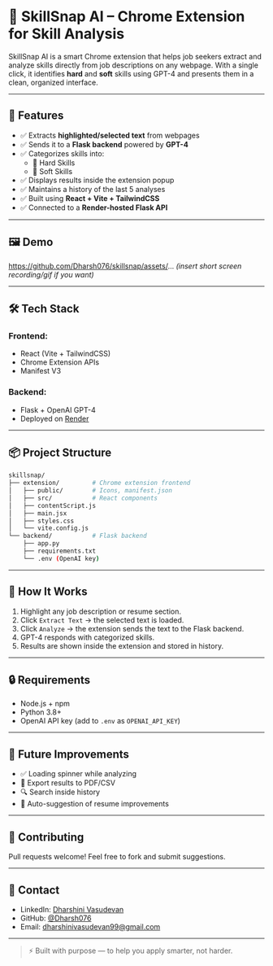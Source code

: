 # 🧠 SkillSnap AI – Chrome Extension for Skill Analysis

SkillSnap AI is a smart Chrome extension that helps job seekers extract and analyze skills directly from job descriptions on any webpage. With a single click, it identifies **hard** and **soft** skills using GPT-4 and presents them in a clean, organized interface.

---

## 🚀 Features

- ✅ Extracts **highlighted/selected text** from webpages
- ✅ Sends it to a **Flask backend** powered by **GPT-4**
- ✅ Categorizes skills into:
  - 🔧 Hard Skills
  - 💬 Soft Skills
- ✅ Displays results inside the extension popup
- ✅ Maintains a history of the last 5 analyses
- ✅ Built using **React + Vite + TailwindCSS**
- ✅ Connected to a **Render-hosted Flask API**

---

## 🖼️ Demo

https://github.com/Dharsh076/skillsnap/assets/... *(insert short screen recording/gif if you want)*

---

## 🛠️ Tech Stack

### Frontend:
- React (Vite + TailwindCSS)
- Chrome Extension APIs
- Manifest V3

### Backend:
- Flask + OpenAI GPT-4
- Deployed on [Render](https://skillsnapai-1.onrender.com)

---

## 📦 Project Structure

```bash
skillsnap/
├── extension/         # Chrome extension frontend
│   ├── public/        # Icons, manifest.json
│   ├── src/           # React components
│   ├── contentScript.js
│   ├── main.jsx
│   ├── styles.css
│   └── vite.config.js
└── backend/           # Flask backend
    ├── app.py
    ├── requirements.txt
    └── .env (OpenAI key)
```

---

## 🧪 How It Works

1. Highlight any job description or resume section.
2. Click `Extract Text` → the selected text is loaded.
3. Click `Analyze` → the extension sends the text to the Flask backend.
4. GPT-4 responds with categorized skills.
5. Results are shown inside the extension and stored in history.

---

## 🔒 Requirements

- Node.js + npm
- Python 3.8+
- OpenAI API key (add to `.env` as `OPENAI_API_KEY`)

---

## 🧠 Future Improvements

- ✅ Loading spinner while analyzing
- 🔄 Export results to PDF/CSV
- 🔍 Search inside history
- 🎯 Auto-suggestion of resume improvements

---

## 🤝 Contributing

Pull requests welcome! Feel free to fork and submit suggestions.

---

## 📧 Contact

- LinkedIn: [Dharshini Vasudevan](https://www.linkedin.com/in/dharshiniv/)
- GitHub: [@Dharsh076](https://github.com/Dharsh076)
- Email: dharshinivasudevan99@gmail.com

---

> ⚡ Built with purpose — to help you apply smarter, not harder.